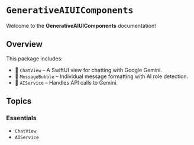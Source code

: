 # ``GenerativeAIUIComponents``

Welcome to the **GenerativeAIUIComponents** documentation!

## Overview

This package includes:
- 💬 `ChatView` – A SwiftUI view for chatting with Google Gemini.
- 🎨 `MessageBubble` – Individual message formatting with AI role detection.
- 🧠 `AIService` – Handles API calls to Gemini.

## Topics

### Essentials
- ``ChatView``
- ``AIService``
